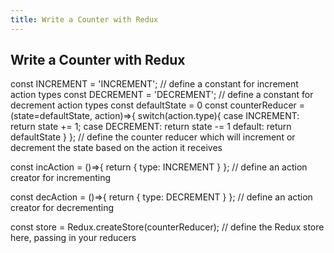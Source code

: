 ```yaml
---
title: Write a Counter with Redux
---
```

## Write a Counter with Redux
const INCREMENT = 'INCREMENT'; // define a constant for increment action types
const DECREMENT = 'DECREMENT'; // define a constant for decrement action types
const defaultState = 0
const counterReducer = (state=defaultState, action)=>{
  switch(action.type){
    case INCREMENT:
      return state += 1;
    case DECREMENT:
      return state -= 1
    default:
     return defaultState
  }
}; // define the counter reducer which will increment or decrement the state based on the action it receives

const incAction = ()=>{
  return {
    type: INCREMENT
  }
}; // define an action creator for incrementing

const decAction = ()=>{
  return {
    type: DECREMENT
  }
}; // define an action creator for decrementing

const store = Redux.createStore(counterReducer); // define the Redux store here, passing in your reducers

